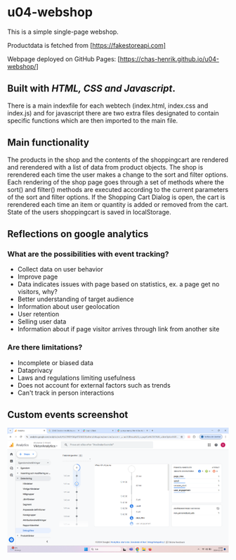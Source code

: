 # u04-webshop

This is a simple single-page webshop. 

Productdata is fetched from [https://fakestoreapi.com]

Webpage deployed on GitHub Pages: [https://chas-henrik.github.io/u04-webshop/]

## Built with *HTML, CSS and Javascript*. 
There is a main indexfile for each webtech (index.html, index.css and index.js) and for javascript there are two extra files designated to contain specific functions which are then imported to the main file. 

## Main functionality
The products in the shop and the contents of the shoppingcart are rendered and rerendered with a list of data from product objects. The shop is rerendered each time the user makes a change to the sort and filter options. Each rendering of the shop page goes through a set of methods where the sort() and filter() methods are executed according to the current parameters of the sort and filter options. 
If the Shopping Cart Dialog is open, the cart is rerendered each time an item or quantity is added or removed from the cart.
State of the users shoppingcart is saved in localStorage.   

## Reflections on google analytics

### What are the possibilities with event tracking?
- Collect data on user behavior
- Improve page
- Data indicates issues with page based on statistics, ex. a page get no visitors, why?
- Better understanding of target audience
- Information about user geolocation
- User retention
- Selling user data
- Information about if page visitor arrives through link from another site

### Are there limitations?
- Incomplete or biased data
- Dataprivacy
- Laws and regulations limiting usefulness
- Does not account for external factors such as trends
- Can't track in person interactions

## Custom events screenshot

![Google analytics screenshot](/img/analytics-screenshot.png)